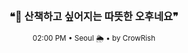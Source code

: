 <div align="center">

<br>

<h3>❝🌿 산책하고 싶어지는 따뜻한 오후네요❞</h3>

<sub>02:00 PM • Seoul 🌦️ • by CrowRish</sub>

<br>

</div>